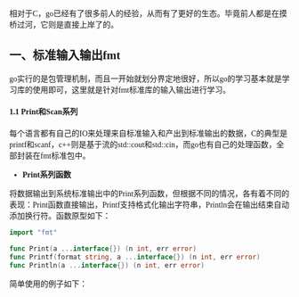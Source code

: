 <font face="楷体">
相对于C，go已经有了很多前人的经验，从而有了更好的生态。毕竟前人都是在摸桥过河，它则是直接上岸了的。

## 一、标准输入输出fmt

go实行的是包管理机制，而且一开始就划分界定地很好，所以go的学习基本就是学习库的使用即可，这里就是针对fmt标准库的输入输出进行学习。

#### 1.1 Print和Scan系列

每个语言都有自己的IO来处理来自标准输入和产出到标准输出的数据，C的典型是printf和scanf，c++则是基于流的std::cout和std::cin，而go也有自己的处理函数，全部封装在fmt标准包中。

* **Print系列函数**

将数据输出到系统标准输出中的Print系列函数，但根据不同的情况，各有着不同的表现：Print函数直接输出，Printf支持格式化输出字符串，Println会在输出结束自动添加换行符。函数原型如下：

```go
import "fmt"

func Print(a ...interface{}) (n int, err error)
func Printf(format string, a ...interface{}) (n int, err error)
func Println(a ...interface{}) (n int, err error)
```

简单使用的例子如下：
```go

```